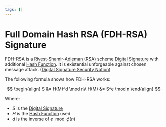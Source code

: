 ```yaml
---
tags: []
---
```


# Full Domain Hash RSA (FDH-RSA) Signature

FDH-RSA is a [Rivest-Shamir-Adleman (RSA)](202210122110.md) scheme
[Digital Signature](202210040909.md) with additional [Hash Function](202112122038.md).
It is existential unforgeable against chosen message attack. ([Digital Signature Security Notion](202302052024.md))

The following formula shows how FDH-RSA works:

$$
\begin{align}
S &= H(M)^d \mod n\\
H(M) &= S^e \mod n
\end{align}
$$

Where:
- $S$ is the [Digital Signature](202210040909.md)
- $H$ is the [Hash Function](202112122038.md) used
- $d$ is the inverse of $e \mod \phi(n)$
